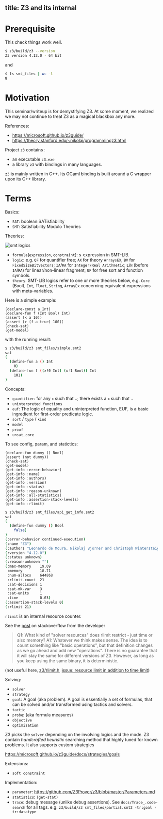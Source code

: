 title: Z3 and its internal
---


# Prerequisite

This check things work well.


```sh
$ z3/build/z3 --version
Z3 version 4.12.0 - 64 bit
```

and 

```sh
$ ls smt_files | wc -l
8
```

# Motivation

This seminar/writeup is for demystifying Z3. At some moment, we realized we may not continue to treat Z3 as a magical blackbox any more.

References:

- https://microsoft.github.io/z3guide/
- https://theory.stanford.edu/~nikolaj/programmingz3.html

Project `z3` contains :

- an executable `z3.exe`
- a library `z3` with bindings in many languages.
  
`z3` is mainly written in C++. Its OCaml binding is built around a C wrapper upon its C++ library.

# Terms

Basics:

- `SAT`: boolean SATisfiability
- `SMT`: Satisfiability Modulo Theories

Theories:

![smt logics](http://smtlib.cs.uiowa.edu/Logics/logics.png)

- `formula`(`expression`, `constraint`): s-expression in SMT-LIB.
- `logic`: e.g. `QF` for quantifier free; `AX` for theory `ArraysEX`, `BV` for `FixedSizeBitVectors`; `IA`/`RA` for `Integer/Real Arithmetic`; `L`/`N` (before `IA`/`RA`) for linear/non-linear fragment; `UF` for free sort and function symbols.
- `theory`: SMT-LIB logics refer to one or more theories below, e.g. `Core` (Bool), `Int`, `Float`, `String`, `ArrayEx`
concerning equivalent expressions with meta-variables.

Here is a simple example:

<!-- $MDX file=smt_files/simple.smt2 -->
```
(declare-const a Int)
(declare-fun f (Int Bool) Int)
(assert (< a 10))
(assert (> (f a true) 100))
(check-sat)
(get-model)
```

with the running result:

```sh
$ z3/build/z3 smt_files/simple.smt2
sat
(
  (define-fun a () Int
    0)
  (define-fun f ((x!0 Int) (x!1 Bool)) Int
    101)
)
```

Concepts:

- `quantifier`: for any `x` such that ..; there exists a `x` such that ..
- `uninterpreted functions`
- `euf`: The logic of equality and uninterpreted function, EUF, is a basic ingredient for first-order predicate logic.
- `sort` / `type` / `kind`
- `model`
- `proof`
- `unsat_core`

To see config, param, and statictics:

<!-- $MDX file=smt_files/api_get_info.smt2 -->
```
(declare-fun dummy () Bool)
(assert (not dummy))
(check-sat)
(get-model)
(get-info :error-behavior)
(get-info :name)
(get-info :authors)
(get-info :version)
(get-info :status)
(get-info :reason-unknown)
(get-info :all-statistics)
(get-info :assertion-stack-levels)
(get-info :rlimit)
```

```sh
$ z3/build/z3 smt_files/api_get_info.smt2
sat
(
  (define-fun dummy () Bool
    false)
)
(:error-behavior continued-execution)
(:name "Z3")
(:authors "Leonardo de Moura, Nikolaj Bjorner and Christoph Wintersteiger")
(:version "4.12.0")
(:status unknown)
(:reason-unknown "")
(:max-memory    19.09
 :memory        18.71
 :num-allocs    644868
 :rlimit-count  21
 :sat-decisions 1
 :sat-mk-var    3
 :sat-units     1
 :time          0.03)
(:assertion-stack-levels 0)
(:rlimit 21)
```

`rlimit` is an internal resource counter. 

See the [post](https://stackoverflow.com/questions/45457131/what-is-the-relation-between-options-rlimit-and-timeout) on stackoverflow from the developer

> Q1: What kind of "solver resources" does rlimit restrict - just time or also memory?
> A1: Whatever we think makes sense. The idea is to count something like "basic operations", but that definition changes as we go ahead and add new "operations". There is no guarantee that it will stay the same for different versions of Z3. However, as long as you keep using the same binary, it is deterministic.

(not useful here, [z3/rlimit.h](https://github.com/Z3Prover/z3/blob/21e59f7c6e/src/util/rlimit.h), [issue: resource limit in addition to time limit](https://github.com/Z3Prover/z3/issues/56))

Solving:

- `solver`
- `strategy`
- `goal`: A goal (aka problem). A goal is essentially a set of formulas, that can be solved and/or transformed using tactics and solvers.
- `tactic`
- `probe`:  (aka formula measures)
- `objective`
- `optimization`

Z3 picks the `solver` depending on the involving logics and the mode. Z3 contain _handcrafted heuristic_ searching method that highly tuned for known problems. It also supports custom strategies

https://microsoft.github.io/z3guide/docs/strategies/goals

Extensions:

- `soft constraint`

Implementation:

- `parameter`: https://github.com/Z3Prover/z3/blob/master/Parameters.md
- `statistics`: `(get-stat)`
- `trace`: debug message (unlike debug assertions). See `docs/Trace_.code-search` for all tags. e.g. `z3/build/z3 smt_files/partial.smt2 -tr:goal -tr:datatype`


